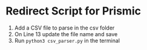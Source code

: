 # Redirect Script for Prismic

1. Add a CSV file to parse in the csv folder
2. On Line 13 update the file name and save
3. Run `python3 csv_parser.py` in the terminal